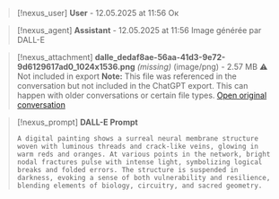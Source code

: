 >[!nexus_user] **User** - 12.05.2025 at 11:56
> Ок
<!-- UID: bbb21b0f-441a-48d4-a548-aa53ce8de3b5 -->




>[!nexus_agent] **Assistant** - 12.05.2025 at 11:56
> Image générée par DALL-E

>[!nexus_attachment] **dalle_dedaf8ae-56aa-41d3-9e72-9d6129617ad0_1024x1536.png** *(missing)* (image/png) - 2.57 MB
> ⚠️ Not included in export
> **Note:** This file was referenced in the conversation but not included in the ChatGPT export. This can happen with older conversations or certain file types.
> [Open original conversation](https://chatgpt.com/)

>[!nexus_prompt] **DALL-E Prompt**
> ```
> A digital painting shows a surreal neural membrane structure woven with luminous threads and crack-like veins, glowing in warm reds and oranges. At various points in the network, bright nodal fractures pulse with intense light, symbolizing logical breaks and folded errors. The structure is suspended in darkness, evoking a sense of both vulnerability and resilience, blending elements of biology, circuitry, and sacred geometry.
> ```
<!-- UID: 724c9ebc-f9af-4899-9da5-3b93bd2da284 -->